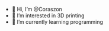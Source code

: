 - 👋 Hi, I’m @Coraszon
- 👀 I’m interested in 3D printing
- 🌱 I’m currently learning programming

<!---
Coraszon/Coraszon is a ✨ special ✨ repository because its `README.md` (this file) appears on your GitHub profile.
You can click the Preview link to take a look at your changes.
--->
